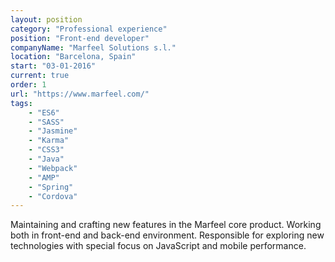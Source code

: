 ```yaml
---
layout: position
category: "Professional experience"
position: "Front-end developer"
companyName: "Marfeel Solutions s.l."
location: "Barcelona, Spain"
start: "03-01-2016"
current: true
order: 1
url: "https://www.marfeel.com/"
tags:
    - "ES6"
    - "SASS"
    - "Jasmine"
    - "Karma"
    - "CSS3"
    - "Java"
    - "Webpack"
    - "AMP"
    - "Spring"
    - "Cordova"
---
```

Maintaining and crafting new features in the Marfeel core product. Working both in front-end and back-end environment. Responsible for exploring new technologies with special focus on JavaScript and mobile performance.
